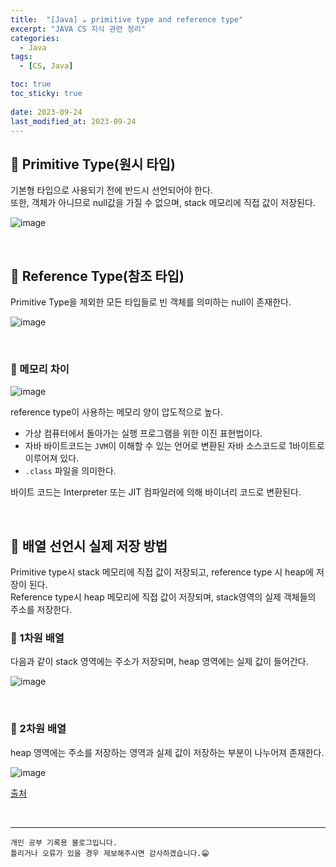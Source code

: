 ```yaml
---
title:  "[Java] ☕ primitive type and reference type"
excerpt: "JAVA CS 지식 관련 정리"
categories:
  - Java
tags:
  - [CS, Java]

toc: true
toc_sticky: true
 
date: 2023-09-24
last_modified_at: 2023-09-24
---
```


## 📖 Primitive Type(원시 타입)

기본형 타입으로 사용되기 전에 반드시 선언되어야 한다.  
또한, 객체가 아니므로 null값을 가질 수 없으며, stack 메모리에 직접 값이 저장된다.

![image](https://github.com/yyechan0602/yyechan0602.github.io/assets/37824506/4153730b-c24b-43fb-855a-833698bf788e)

<br>

## 📖 Reference Type(참조 타입)

Primitive Type을 제외한 모든 타입들로 빈 객체를 의미하는 null이 존재한다.

![image](https://github.com/yyechan0602/yyechan0602.github.io/assets/37824506/575cb785-fca2-4718-9877-905409236b7b)

<br>

### 🍄 메모리 차이

![image](https://github.com/yyechan0602/yyechan0602.github.io/assets/37824506/8a889ea3-6bf4-435b-8737-986e1e418630)

reference type이 사용하는 메모리 양이 압도적으로 높다.


 - 가상 컴퓨터에서 돌아가는 실행 프로그램을 위한 이진 표현법이다.
 - 자바 바이트코드는 `JVM`이 이해할 수 있는 언어로 변환된 자바 소스코드로 1바이트로 이루어져 있다.
 - `.class` 파일을 의미한다. 

바이트 코드는 Interpreter 또는 JIT 컴파일러에 의해 바이너리 코드로 변환된다.

<br>

## 📖 배열 선언시 실제 저장 방법

Primitive type시 stack 메모리에 직접 값이 저장되고, reference type 시 heap에 저장이 된다.  
Reference type시 heap 메모리에 직접 값이 저장되며, stack영역의 실제 객체들의 주소를 저장한다.  

### 🍄 1차원 배열

다음과 같이 stack 영역에는 주소가 저장되며, heap 영역에는 실제 값이 들어간다.  

![image](https://github.com/yyechan0602/yyechan0602.github.io/assets/37824506/9372ad13-a9d9-4b53-9208-ab8b33b82452)

<br>

### 🍄 2차원 배열

heap 영역에는 주소를 저장하는 영역과 실제 값이 저장하는 부분이 나누어져 존재한다. 

![image](https://github.com/yyechan0602/yyechan0602.github.io/assets/37824506/4370d2f0-34f6-4eeb-bfc3-71fe37e9c9e2)

[출처](https://www.notion.so/2-38b5d67c7f5a48238529bb8f1617ea0d)

<br>

***
    개인 공부 기록용 블로그입니다.
    틀리거나 오류가 있을 경우 제보해주시면 감사하겠습니다.😁